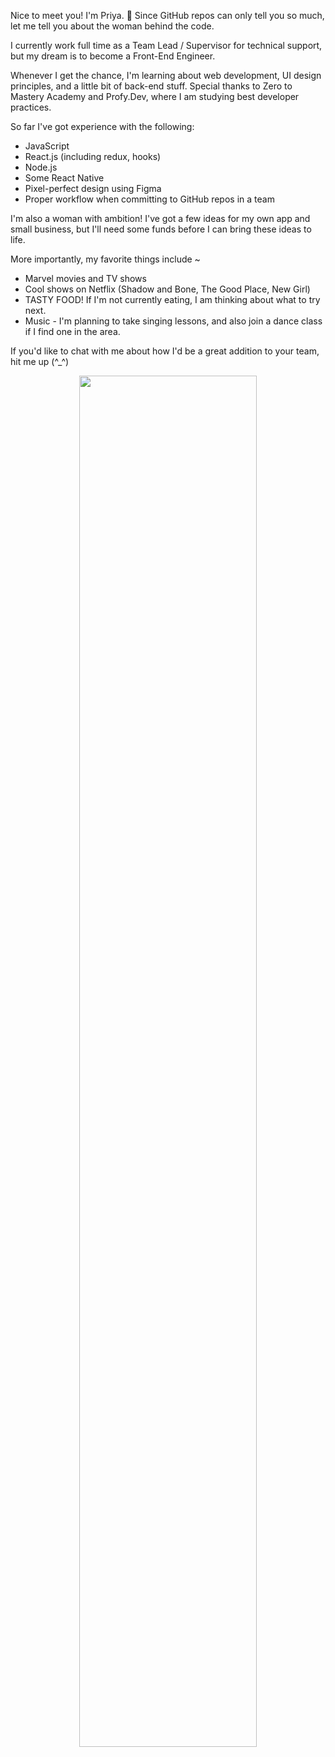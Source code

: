 Nice to meet you! I'm Priya. :vulcan_salute: Since GitHub repos can only tell you so much, let me tell you about the woman behind the code.

I currently work full time as a Team Lead / Supervisor for technical support, but my dream is to become a Front-End Engineer.

Whenever I get the chance, I'm learning about web development, UI design principles, and a little bit of back-end stuff.
Special thanks to Zero to Mastery Academy and Profy.Dev, where I am studying best developer practices. 

So far I've got experience with the following:
  * JavaScript
  * React.js (including redux, hooks)
  * Node.js
  * Some React Native
  * Pixel-perfect design using Figma
  * Proper workflow when committing to GitHub repos in a team

I'm also a woman with ambition! I've got a few ideas for my own app and small business, but I'll need some funds before I can bring these ideas to life.

More importantly, my favorite things include ~
  * Marvel movies and TV shows
  * Cool shows on Netflix (Shadow and Bone, The Good Place, New Girl)
  * TASTY FOOD! If I'm not currently eating, I am thinking about what to try next.
  * Music - I'm planning to take singing lessons, and also join a dance class if I find one in the area.

If you'd like to chat with me about how I'd be a great addition to your team, hit me up (^_^)

<p align="center">
 <img src="https://user-images.githubusercontent.com/42794888/122489595-df190380-cf94-11eb-9f67-9fedb151b837.png" width="75%">
</p>
